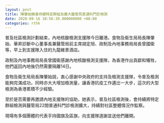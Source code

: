 ```yaml
---
layout: post
title: 陳肇始稱會持續特定群組及擴大醫管局普通科門診檢測
date: 2020-09-16 10:56:39.000000000 +08:00
categories: rthk
---
```


普及社區檢測計劃結束，內地核酸檢測支援隊今日離港。食物及衞生局局長陳肇始、華昇診斷中心董事長兼醫管局前主席胡定旭、政制及內地事務局局長曾國衞等，早上到支援隊入住的九龍維景酒店。

政制及內地事務局局長曾國衞感謝內地核酸檢測支援隊，為香港作出貢獻和犧牲，他們返回內地後仍然需要隔離14日。

食物及衞生局局長陳肇始說，衷心感謝中央政府的支持及檢測支援隊，令普及檢測能夠完滿成功，同時亦大大增加檢測量，讓香港抗疫工作邁岀一大步，這次的大型檢測為香港累積不少經驗。

至於是否需要再邀請內地支援隊的協助，她表示，普及社區檢測後，會持續將特定群組檢測與醫管局22間普通科門診檢測擴大，持續對社區整體情況作監察。

現場有多個團體的代表手持國旗及區旗，向支援隊道謝並送他們離開。
